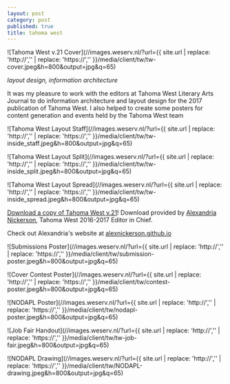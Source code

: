 ```yaml
---
layout: post
category: post
published: true
title: tahoma west
---
```

![Tahoma West v.21 Cover](//images.weserv.nl/?url={{ site.url | replace: 'http://','' | replace: 'https://','' }}/media/client/tw/tw-cover.jpeg&h=800&output=jpg&q=65)
<!--more-->
<span class='date fr'>*layout design, information architecture*</span><br>  
  
  
  
It was my pleasure to work with the editors at Tahoma West Literary Arts Journal to do information architecture and layout design for the 2017 publication of Tahoma West. I also helped to create some posters for content generation and events held by the Tahoma West team  
  
  
  
![Tahoma West Layout Staff](//images.weserv.nl/?url={{ site.url | replace: 'http://','' | replace: 'https://','' }}/media/client/tw/tw-inside_staff.jpeg&h=800&output=jpg&q=65)  
   
![Tahoma West Layout Split](//images.weserv.nl/?url={{ site.url | replace: 'http://','' | replace: 'https://','' }}/media/client/tw/tw-inside_split.jpeg&h=800&output=jpg&q=65)  
  
![Tahoma West Layout Spread](//images.weserv.nl/?url={{ site.url | replace: 'http://','' | replace: 'https://','' }}/media/client/tw/tw-inside_spread.jpeg&h=800&output=jpg&q=65)  
  
[Download a copy of Tahoma West v.21][1]! Download provided by [Alexandria Nickerson](http://alexnickerson.github.io), Tahoma West 2016-2017 Editor in Chief.  
  
Check out Alexandria's website at [alexnickerson.github.io](http://alexnickerson.github.io)  
  
  
  
![Submissions Poster](//images.weserv.nl/?url={{ site.url | replace: 'http://','' | replace: 'https://','' }}/media/client/tw/submission-poster.jpeg&h=800&output=jpg&q=65)  
  
![Cover Contest Poster](//images.weserv.nl/?url={{ site.url | replace: 'http://','' | replace: 'https://','' }}/media/client/tw/contest-poster.jpeg&h=800&output=jpg&q=65)  
  
![NODAPL Poster](//images.weserv.nl/?url={{ site.url | replace: 'http://','' | replace: 'https://','' }}/media/client/tw/nodapl-poster.jpeg&h=800&output=jpg&q=65)  
  
![Job Fair Handout](//images.weserv.nl/?url={{ site.url | replace: 'http://','' | replace: 'https://','' }}/media/client/tw/tw-job-fair.jpeg&h=800&output=jpg&q=65)   
    
![NODAPL Drawing](//images.weserv.nl/?url={{ site.url | replace: 'http://','' | replace: 'https://','' }}/media/client/tw/NODAPL-drawing.jpeg&h=800&output=jpg&q=65)  


<!-- Download link for Tahoma West from Alex Nickerson's Website -->
[1]:https://alexnickerson.github.io/download/Tahoma_West-2017v21.pdf
